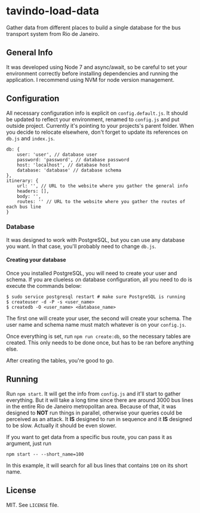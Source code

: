 # tavindo-load-data

Gather data from different places to build a single database for the bus transport system from Rio de Janeiro.

## General Info

It was developed using Node 7 and async/await, so be careful to set your environment correctly before installing dependencies and running the application. I recommend using NVM for node version management.

## Configuration

All necessary configuration info is explicit on `config.default.js`. It should be updated to reflect your environment, renamed to `config.js` and put outside project. Currently it's pointing to your projects's parent folder. When you decide to relocate elsewhere, don't forget to update its references on `db.js` and `index.js`.

```
db: {
    user: 'user', // database user
    password: 'password', // database password
    host: 'localhost', // database host
    database: 'database' // database schema
},
itinerary: {
    url: '', // URL to the website where you gather the general info
    headers: [],
    body: '',
    routes: '' // URL to the website where you gather the routes of each bus line
}
```

### Database

It was designed to work with PostgreSQL, but you can use any database you want. In that case, you'll probably need to change `db.js`.

#### Creating your database

Once you installed PostgreSQL, you will need to create your user and schema. If you are clueless on database configuration, all you need to do is execute the commands below:

    $ sudo service postgresql restart # make sure PostgreSQL is running
    $ createuser -d -P -s <user_name>
    $ createdb -O <user_name> <database_name>

The first one will create your user, the second will create your schema. The user name and schema name must match whatever is on your `config.js`.

Once everything is set, run `npm run create:db`, so the necessary tables are created. This only needs to be done once, but has to be ran before anything else.

After creating the tables, you're good to go.

## Running

Run `npm start`. It will get the info from `config.js` and it'll start to gather everything. But it will take a long time since there are around 3000 bus lines in the entire Rio de Janeiro metropolitan area. Because of that, it was designed to **NOT** run things in parallel, otherwise your queries could be perceived as an attack. It **IS** designed to run in sequence and it **IS** designed to be slow. Actually it should be even slower.

If you want to get data from a specific bus route, you can pass it as argument, just run

```npm start -- --short_name=100```

In this example, it will search for all bus lines that contains `100` on its short name.

## License

MIT. See `LICENSE` file.